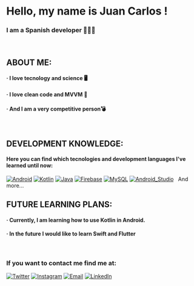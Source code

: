 
# Hello, my name is Juan Carlos !
### I am a Spanish developer 👨🏻‍💻
&nbsp;
## ABOUT ME: 
#### · I love tecnology and science 🖥️
#### · I love clean code and MVVM 🎥
#### · And I am a very competitive person💣
&nbsp;
## DEVELOPMENT KNOWLEDGE:
#### Here you can find which tecnologies and development languages I've learned until now: 

[![Android](https://img.shields.io/badge/Android-3DDC84?style=for-the-badge&logo=android&logoColor=white&labelColor=101010)]()
[![Kotlin](https://img.shields.io/badge/Kotlin-0095D5?style=for-the-badge&logo=kotlin&logoColor=white&labelColor=101010)]()
[![Java](https://img.shields.io/badge/Java-007396?style=for-the-badge&logo=java&logoColor=white&labelColor=101010)]()
[![Firebase](https://img.shields.io/badge/Firebase-FFCA28?style=for-the-badge&logo=firebase&logoColor=white&labelColor=101010)]()
[![MySQL](https://img.shields.io/badge/MySQL-4479A1?style=for-the-badge&logo=mysql&logoColor=white&labelColor=101010)]()
[![Android_Studio](https://img.shields.io/badge/Android_Studio-3DDC84?style=for-the-badge&logo=android-studio&logoColor=white&labelColor=101010)]()
&nbsp;
And more...
&nbsp;
## FUTURE LEARNING PLANS: 
#### · Currently, I am learning how to use Kotlin in Android. 
#### · In the future I would like to learn Swift and Flutter
&nbsp;
### If you want to contact me find me at:
[![Twitter](https://img.shields.io/badge/Twitter-@juancarlos_nr-1DA1F2?style=for-the-badge&logo=twitter&logoColor=white&labelColor=101010)](https://twitter.com/juancarlos_nr)
[![Instagram](https://img.shields.io/badge/Instagram-@juancarlosnr_-E4405F?style=for-the-badge&logo=instagram&logoColor=white&labelColor=101010)](https://instagram.com/juancarlosnr_)
[![Email](https://img.shields.io/badge/Email-juancarlosnr17@gmail.com_-D14836?style=for-the-badge&logo=gmail&logoColor=white&labelColor=101010)](mailto:juancarlosnr17@gmail.com)
<a href="https://www.linkedin.com/in/juan-carlos-navarro-rubio/" target="_blank"><img src="https://img.shields.io/badge/LinkedIn-%230077B5.svg?&style=flat-square&logo=linkedin&logoColor=white" alt="LinkedIn"></a>

